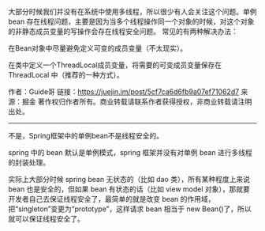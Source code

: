 大部分时候我们并没有在系统中使用多线程，所以很少有人会关注这个问题。单例 bean 存在线程问题，主要是因为当多个线程操作同一个对象的时候，对这个对象的非静态成员变量的写操作会存在线程安全问题。
常见的有两种解决办法：


在Bean对象中尽量避免定义可变的成员变量（不太现实）。


在类中定义一个ThreadLocal成员变量，将需要的可变成员变量保存在 ThreadLocal 中（推荐的一种方式）。

作者：Guide哥
链接：https://juejin.im/post/5cf7ca6d6fb9a07ef71062d7
来源：掘金
著作权归作者所有。商业转载请联系作者获得授权，非商业转载请注明出处。


---
不是，Spring框架中的单例bean不是线程安全的。

spring 中的 bean 默认是单例模式，spring 框架并没有对单例 bean 进行多线程的封装处理。

实际上大部分时候 spring bean 无状态的（比如 dao 类），所有某种程度上来说 bean 也是安全的，但如果 bean 有状态的话（比如 view model 对象），那就要开发者自己去保证线程安全了，最简单的就是改变 bean 的作用域，把“singleton”变更为“prototype”，这样请求 bean 相当于 new Bean()了，所以就可以保证线程安全了。